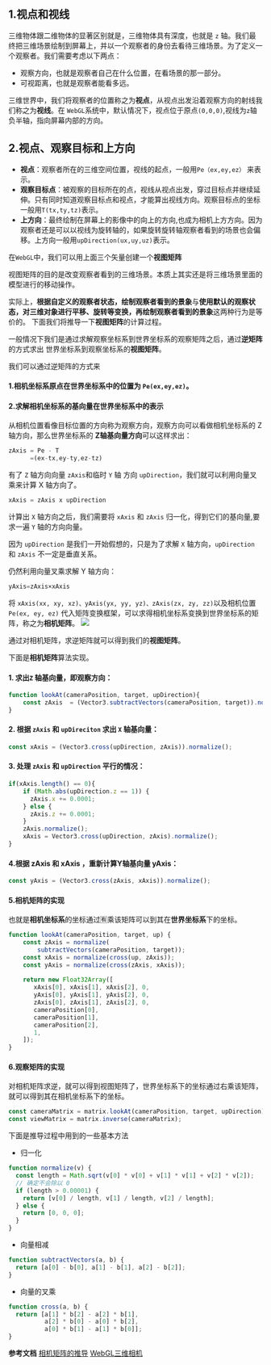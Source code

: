 ## 1.视点和视线
三维物体跟二维物体的显著区别就是，三维物体具有深度，也就是 `z` 轴。我们最终把三维场景绘制到屏幕上，并以一个观察者的身份去看待三维场景。为了定义一个观察者。我们需要考虑以下两点：
+ 观察方向，也就是观察者自己在什么位置，在看场景的那一部分。
+ 可视距离，也就是观察者能看多远。

三维世界中，我们将观察者的位置称之为**视点**，从视点出发沿着观察方向的射线我们称之为**视线**。在 `WebGL`系统中，默认情况下，视点位于原点`(0,0,0)`,视线为`z`轴负半轴，指向屏幕内部的方向。

## 2.视点、观察目标和上方向
+ **视点**：观察者所在的三维空间位置，视线的起点，一般用`Pe（ex,ey,ez）` 来表示。
+ **观察目标点**：被观察的目标所在的点，视线从视点出发，穿过目标点并继续延伸。只有同时知道观察目标点和视点，才能算出视线方向。观察目标点的坐标一般用`T(tx,ty,tz)`表示。
+ **上方向**：最终绘制在屏幕上的影像中的向上的方向,也成为相机上方方向。因为观察者还是可以以视线为旋转轴的，如果旋转旋转轴观察者看到的场景也会偏移。上方向一般用`upDirection(ux,uy,uz)`表示。

在`WebGL`中，我们可以用上面三个矢量创建一个**视图矩阵**

视图矩阵的目的是改变观察者看到的三维场景。本质上其实还是将三维场景里面的模型进行的移动操作。

实际上，**根据自定义的观察者状态，绘制观察者看到的景象**与**使用默认的观察状态，对三维对象进行平移、旋转等变换，再绘制观察者看到的景象**这两种行为是等价的。
下面我们将推导一下**视图矩阵**的计算过程。

一般情况下我们是通过求解观察坐标系到世界坐标系的观察矩阵之后，通过**逆矩阵**的方式求出 世界坐标系到观察坐标系的**视图矩阵**。


我们可以通过逆矩阵的方式来

#### 1.相机坐标系原点在世界坐标系中的位置为 `Pe(ex,ey,ez)`。
#### 2.求解相机坐标系的基向量在世界坐标系中的表示
从相机位置看像目标位置的方向称为观察方向，观察方向可以看做相机坐标系的 Z 轴方向，那么世界坐标系的 **Z轴基向量方向**可以这样求出：

```js
zAxis = Pe - T 
      =(ex-tx,ey-ty,ez-tz)  
```
有了 `Z` 轴方向向量 `zAxis`和临时 `Y` 轴 方向 `upDirection`，我们就可以利用向量叉乘来计算 X 轴方向了。
```js
xAxis = zAxis x upDirection
```
计算出 `X` 轴方向之后，我们需要将 `xAxis` 和 `zAxis` 归一化，得到它们的基向量,要求一遍 `Y` 轴的方向向量。

因为 `upDirection` 是我们一开始假想的，只是为了求解 `X` 轴方向，`upDirection` 和 `zAxis` 不一定是垂直关系。

仍然利用向量叉乘求解 Y 轴方向：
```js
yAxis=zAxis×xAxis
```
将 `xAxis(xx, xy, xz)、yAxis(yx, yy, yz)、zAxis(zx, zy, zz)`以及相机位置 `Pe(ex, ey, ez)` 代入矩阵变换框架，可以求得相机坐标系变换到世界坐标系的矩阵，称之为**相机矩阵**。
<img src='../../images/相机矩阵.png'>

通过对相机矩阵，求逆矩阵就可以得到我们的**视图矩阵**。

下面是**相机矩阵**算法实现。
#### 1. 求出`Z` 轴基向量，即观察方向：
```js
function lookAt(cameraPosition, target, upDirection){
    const zAxis  = (Vector3.subtractVectors(cameraPosition, target)).normalize();
}
```
#### 2. 根据 `zAxis` 和 `upDireciton` 求出 `X` 轴基向量：
```js
const xAxis = (Vector3.cross(upDirection, zAxis)).normalize();
```
#### 3. 处理 `zAxis` 和 `upDirection` 平行的情况：
```js
if(xAxis.length() == 0){
    if (Math.abs(upDirection.z == 1)) {
      zAxis.x += 0.0001;
    } else {
      zAxis.z += 0.0001;
    }
    zAxis.normalize();
    xAxis = Vector3.cross(upDirection, zAxis).normalize();
}
```

#### 4.根据 zAxis 和 xAxis ，重新计算Y轴基向量 yAxis：
```js
const yAxis = (Vector3.cross(zAxis, xAxis)).normalize();
```
#### 5.相机矩阵的实现
也就是**相机坐标系**的坐标通过🈶️乘该矩阵可以到其在**世界坐标系**下的坐标。
```js
function lookAt(cameraPosition, target, up) {
    const zAxis = normalize(
        subtractVectors(cameraPosition, target));
    const xAxis = normalize(cross(up, zAxis));
    const yAxis = normalize(cross(zAxis, xAxis));
 
    return new Float32Array([
       xAxis[0], xAxis[1], xAxis[2], 0,
       yAxis[0], yAxis[1], yAxis[2], 0,
       zAxis[0], zAxis[1], zAxis[2], 0,
       cameraPosition[0],
       cameraPosition[1],
       cameraPosition[2],
       1,
    ]);
}
```
#### 6.观察矩阵的实现
对相机矩阵求逆，就可以得到视图矩阵了，世界坐标系下的坐标通过右乘该矩阵，就可以得到其在相机坐标系下的坐标。
```js
const cameraMatrix = matrix.lookAt(cameraPosition, target, upDirection);
const viewMatrix = matrix.inverse(cameraMatrix);
```
下面是推导过程中用到的一些基本方法
+ 归一化
```js
function normalize(v) {
  const length = Math.sqrt(v[0] * v[0] + v[1] * v[1] + v[2] * v[2]);
  // 确定不会除以 0
  if (length > 0.00001) {
    return [v[0] / length, v[1] / length, v[2] / length];
  } else {
    return [0, 0, 0];
  }
}
```
+ 向量相减
```js
function subtractVectors(a, b) {
  return [a[0] - b[0], a[1] - b[1], a[2] - b[2]];
}
```
+ 向量的叉乘
```js
function cross(a, b) {
  return [a[1] * b[2] - a[2] * b[1],
          a[2] * b[0] - a[0] * b[2],
          a[0] * b[1] - a[1] * b[0]];
}
```

**参考文档**
[相机矩阵的推导](https://juejin.cn/book/6844733755580481543/section/6844733755941191694)
[WebGL三维相机](https://webglfundamentals.org/webgl/lessons/zh_cn/webgl-3d-camera.html)

